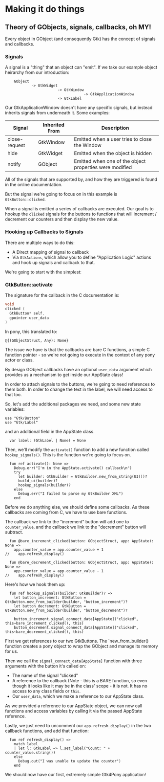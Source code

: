 # Making it do things

## Theory of GObjects, signals, callbacks, oh MY!

Every object in GObject (and consequently Gtk) has the concept of signals
and callbacks. 

### Signals

A signal is a "thing" that an object can "emit".  If we take our example
object heirarchy from our introduction:

        GObject
                -> GtkWidget
                            -> GtkWindow
                                        -> GtkApplicationWindow
                            -> GtkLabel

Our GtkApplicationWindow doesn't have any specific signals, but instead
inherits signals from underneath it.  Some examples:

| Signal        | Inherited From | Description |
|---------------| ---------------|-------------|
| close-request | GtkWindow      | Emitted when a user tries to close the Window |
| hide          | GtkWidget      | Emitted when the object is hidden |
| notify        | GObject        | Emitted when one of the object properties were modified |

All of the signals that are supported by, and how they are triggered is found
in the online documentation.

But the signal we're going to focus on in this example is `GtkButton::clicked`.

When a signal is emitted a series of callbacks are executed. Our goal is
to hookup the `clicked` signals for the buttons to functions that will
increment / decrement our counters and then display the new value.

### Hooking up Callbacks to Signals

There are multiple ways to do this:

- A Direct mapping of signal to callback
- Via `GtkActions`, which allow you to define "Application Logic" actions and hook up signals and callback to that.

We're going to start with the simplest:

### GtkButton::activate

The signature for the callback in the C documentation is:

```c
void
clicked (
  GtkButton* self,
  gpointer user_data
)
```

In pony, this translated to:

```pony
@{(GObjectStruct, Any): None}
```

The issue we have is that the callbacks are bare C functions, a simple C
function pointer - so we're not going to execute in the context of any
pony actor or class.

By design GObject callbacks have an optional `user_data` argument which
provides us a mechanism to get inside our AppState class!

In order to attach signals to the buttons, we're going to need references to
them both.  In order to change the text in the label, we will need access to that
too.

So, let's add the additional packages we need, and some new state variables:

```pony
use "Gtk/Button"
use "Gtk/Label"
```

and an additional field in the AppState class.

```pony
  var label: (GtkLabel | None) = None
```

Then, we'll modify the `activate()` function to add a new function called
`hookup_signals()`.  This is the function we're going to focus on.

```pony
  fun ref activate(): None =>
    Debug.err("I'm in the AppState.activate() callback\n")
    try
      let builder: GtkBuilder = GtkBuilder.new_from_string(UI())?
      build_ui(builder)?
      hookup_signals(builder)?
    else
      Debug.err("I failed to parse my GtkBuilder XML")
    end
```

Before we do anything else, we should define some callbacks.  As these callbacks
are coming from C, we have to use bare functions.

The callback we link to the "increment" button will add one to `counter_value`,
and the callback we link to the "decrement" button will subtract.

```pony
  fun @bare_increment_clicked(button: GObjectStruct, app: AppState): None =>
    app.counter_value = app.counter_value + 1
//    app.refresh_display()

  fun @bare_decrement_clicked(button: GObjectStruct, app: AppState): None =>
    app.counter_value = app.counter_value - 1
//    app.refresh_display()
```

Here's how we hook them up:

```pony
  fun ref hookup_signals(builder: GtkBuilder)? =>
    let button_increment: GtkButton = GtkButton.new_from_builder(builder, "button_increment")?
    let button_decrement: GtkButton = GtkButton.new_from_builder(builder, "button_decrement")?

    button_increment.signal_connect_data[AppState]("clicked", this~bare_increment_clicked(), this)
    button_decrement.signal_connect_data[AppState]("clicked", this~bare_decrement_clicked(), this)
```

First we get references to our two GtkButtons.  The `new_from_builder() function
creates a pony object to wrap the GObject and manage its memory for us.

Then we call the `signal_connect_data[AppState]` function with three arguments
with the button it's called on:

- The name of the signal "clicked"
- A reference to the callback (Note - this is a BARE function, so even though
it looks like it may be in the class' scope - it is not.  It has no access to
any class fields or `this`.
- Our `user_data`, which we make a reference to our AppState class.

As we provided a reference to our AppState object, we can now call functions
and access variables by calling it via the passed AppState reference.

Lastly, we just need to uncomment our `app.refresh_display()` in the two callback
functions, and add that function:

```pony
  fun ref refresh_display() =>
    match label
    | let l: GtkLabel => l.set_label("Count: " + counter_value.string())
    else
      Debug.out("I was unable to update the counter")
    end
```

We should now have our first, extremely simple Gtk4Pony application!

